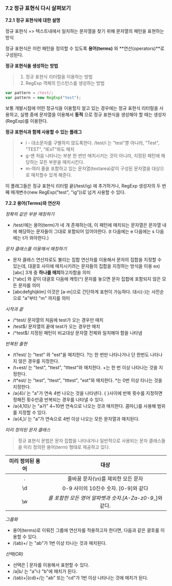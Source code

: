 ### 7.2 정규 표현식 다시 살펴보기

**7.2.1 정규 표현식에 대한 설명**

정규 표현식 => 텍스트내에서 일치하는 문자열을 찾기 위해 문자열의 패턴을 표현하는 방식

정규 표현식은 이런 패턴을 정의할 수 있도록 **용어(terms)** 와 **연산(operators)**로 구성된다.



**정규 표현식을 생성하는 방법**

> 1. 정규 표현식 리터럴을 이용하는 방법 
> 2. RegExp 객체의 인스턴스를 생성하는 방법

```javascript
var pattern = /test/;
var pattern = new RegExp("test");
```

보통 개발시점에 어떤 정규식을 이용할지 알고 있는 경우에는 정규 표현식 리터럴을 사용하고, 실행 중에 문자열을 이용해서 **동적** 으로 정규 표현식을 생성해야 할 때는 생성자(RegExp)를 이용한다.



**정규 표현식과 함께 사용할 수 있는 플래그**

> * i - 대소문자를 구별하지 않도록한다. /test/i 는 "test"뿐 아니라, "Test", "TEST", "tEsT"와도 매치
> * g-맨 처음 나타나는 부분 한 번만 매치시키는 것이 아니라, 지정된 패턴에 해당하는 모든 부분을 매치시킨다.
> * m-여러 줄을 포함하고 있는 문자열(textarea)같이 구성된 문자열을 대상으로 매치할수 있게 해준다.

이 플래그들은 정규 표현식 리터럴 끝(/test/ig) 에 추가하거나, RegExp 생성자의 두 번째 매개변수(new RegExp("test", "ig"))로 넘겨 사용할 수 있다.



**7.2.2 용어(Terms)와 연산자**

*정확히 같은 부분 매칭하기*

* /test/에는 용어(term)가 네 개 존재하는데, 이 패턴에 매치되는 문자열은 문자열 내에 해당하는 문자들이 그대로 포함되어 있어야한다. (t 다음에는 e 다음에는 s 다음에는 t가 와야한다.)

*문자 클래스를 이용해서 매칭하기*

* 문자 클래스 연산자로도 불리는 집합 연산자를 이용해서 문자의 집합을 지정할 수 있는데, 대괄호 사이에 매치시키려는 문자들의 집합을 지정하는 방식을 이용 ex) [abc] 3개 중 **하나를 매치**하고자함을 의미
* [^abc] 와 같이 대괄호 다음에 캐럿(^) 문자를 놓으면 문자 집합에 포함되지 않은 모든 문자를 의미
* [abcdefghijklm] 이것은 [a-m]으로 간단하게 표현이 가능하다. 대시(-)는 사전순으로 "a"부터 "m" 까지를 의미

*시작과 끝*

* /^test/ 문자열의 처음에 test가 오는 경우만 매치
* /test$/ 문자열의 끝에 test가 오는 경우만 매치
* /^test$/ 지정된 패턴이 비교대상 문자열 전체와 일치해야 함을 나타냄

*반복된 출현*

* /t?est/ 는 "test" 와 "est"을 매치한다. ?는 한 번만 나타나거나 단 한번도 나타나지 않은 경우를 지정한다.
* /t+est/ 는 "test", "ttest", "tttest"와 매치한다. +는 한 번 이상 나타나는 것을 지정한다.
* /t*est/ 는 "test", "ttest", "tttest", "est"와 매치한다. *는 0번 이상 타나는 것을 지정한다.
* /a{4}/ 는 "a"가 연속 4번 나오는 것을 나타낸다. { }사이에 반복 횟수를 지정하면 정해진 횟수만큼 반복되는 경우를 나타낼 수 있다.
* /a{4,10}/ 는 "a가" 4~10번 연속으로 나오는 것과 매치한다. 콤마(,)를 사용해 범위를 지정할 수 있다.
* /a{4,}/ 는 "a"가 연속으로 4번 이상 나오는 모든 문자열과 매치된다.

*미리 정의된 문자 클래스*

> 정규 표현식 문법은 문자 집합을 나타내거나 일반적으로 사용되는 문자 클래스들을 미리 정의한 용어(term) 형태로 제공하고 있다.

| 미리 정의된 용어 |                           대상                           |
| :--------------: | :------------------------------------------------------: |
|        .         |            줄바꿈 문자(\n)를 제외한 모든 문자            |
|        \d        |           0-9 사이의 10진수 숫자. [0-9]와 같다           |
|        \w        | _를 포함한 모든 영어 알파벳과 숫자.[A-Za-z0-9__]와 같다. |

*그룹화*

* 용어(terms)로 이뤄진 그룹에 연산자를 적용하고자 한다면, 다음과 같은 괄호를 이용할 수 있다.
* /(ab)+/ 는 "ab"가 1번 이상 타나는 것과 매치된다.

*선택(OR)*

* 선택은 | 문자를 이용해서 표현할 수 있다.
* /a|b/ 는 "a"나 "b"에 매치가 된다.
* /(ab)+|(cd)+/는 "ab" 또는 "cd"가 1번 이상 나타나는 것에 매치가 된다.



